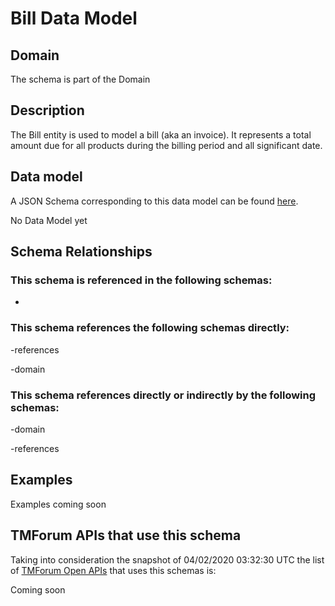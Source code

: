 # Bill Data Model

## Domain

The  schema is part of the  Domain

## Description

The Bill entity is used to model a bill (aka an invoice). It represents a total amount due for all products during the billing period and all significant date.

## Data model

A JSON Schema corresponding to this data model can be found
[here](https://github.com/tmforum-rand/schemas/blob/candidates/Customer/Bill.schema.json).

No Data Model yet

## Schema Relationships

### This schema is referenced in the following schemas:

-

### This schema references the following schemas directly:

-references

-domain

### This schema references directly or indirectly by the following schemas:

-domain

-references



## Examples

Examples coming soon

## TMForum APIs that use this schema

Taking into consideration the snapshot of 04/02/2020 03:32:30 UTC the list of [TMForum Open APIs](https://www.tmforum.org/open-apis/) that uses this schemas is:

Coming soon